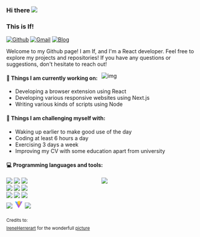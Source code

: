 ### Hi there <img src="https://raw.githubusercontent.com/iampavangandhi/iampavangandhi/master/gifs/Hi.gif" width="30px">
### This is If!

[![Github](https://img.shields.io/badge/-Github-000?style=flat&logo=Github&logoColor=white)](https://github.com/xuqssq)
[![Gmail](https://img.shields.io/badge/-Gmail-c14438?style=flat&logo=Gmail&logoColor=white)](mailto:xuqssq@gmail.com)
[![Blog](https://img.shields.io/badge/-Blog-63bbd0?style=flat&logo=Blogger&logoColor=#FF5722)](https://xuqssq.com)



Welcome to my Github page! I am If, and I'm a React developer. Feel free to explore my projects and repositories! If you have any questions or suggestions, don't hesitate to reach out!  

<img align="right" alt="img" src="https://github.com/xuqssq/xuqssq/blob/main/code.gif" width="50%" height="auto" />


#### 🌱 Things I am currently working on: 
- Developing a browser extension using React
- Developing various responsive websites using Next.js
- Writing various kinds of scripts using Node

#### :muscle: Things I am challenging myself with:
- Waking up earlier to make good use of the day
- Coding at least 6 hours a day
- Exercising 3 days a week
- Improving my CV with some education apart from university

#### :computer: Programming languages and tools: 
<p>
<img width="50%" align="right" src="https://github-readme-stats.vercel.app/api?username=xuqssq&show_icons=true&hide_border=true" />

<code><img width="10%" src="https://www.vectorlogo.zone/logos/reactjs/reactjs-ar21.svg"></code>
<code><img width="10%" src="https://www.vectorlogo.zone/logos/vuejs/vuejs-ar21.svg"></code>
<code><img width="10%" src="https://www.vectorlogo.zone/logos/nodejs/nodejs-ar21.svg"></code>
<br />
<code><img width="10%" src="https://www.vectorlogo.zone/logos/mongodb/mongodb-ar21.svg"></code>
<code><img width="10%" src="https://www.vectorlogo.zone/logos/mysql/mysql-ar21.svg"></code>
<code><img width="10%" src="https://www.vectorlogo.zone/logos/redis/redis-ar21.svg"></code>
<br />
<code><img width="10%" src="https://upload.vectorlogo.zone/logos/typescriptlang/images/c108b043-7101-4485-a8a2-4b2a9ac6f8b4.svg"></code>
<code><img width="10%" src="https://www.vectorlogo.zone/logos/docker/docker-ar21.svg"></code>
<code><img width="10%" src="https://www.vectorlogo.zone/logos/git-scm/git-scm-ar21.svg"></code>
<br />
<code><img width="10%" src="https://www.vectorlogo.zone/logos/js_webpack/js_webpack-ar21.svg"></code>
<code><img width="5%" src="https://github.com/bestofjs/bestofjs/blob/master/apps/bestofjs-nextjs/public/logos/vite.svg"></code>
<code><img width="8%" src="https://upload.vectorlogo.zone/logos/threejs/images/3453d6aa-b9c2-48b3-b2c1-97aa80b5525e.svg"></code>
</p>

<sub>Credits to: <br/>[IreneHerrerart](https://www.artstation.com/ireneherrera) for the wonderfull [picture](https://github.com/xuqssq/xuqssq/blob/main/cover_image.jpg)</sub>
